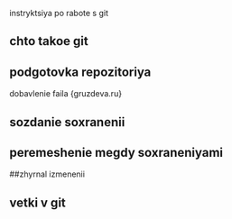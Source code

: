 instryktsiya po rabote s git

## chto takoe git

## podgotovka repozitoriya
dobavlenie faila {gruzdeva.ru}
## sozdanie soxranenii

## peremeshenie megdy soxraneniyami

##zhyrnal izmenenii

## vetki v git
